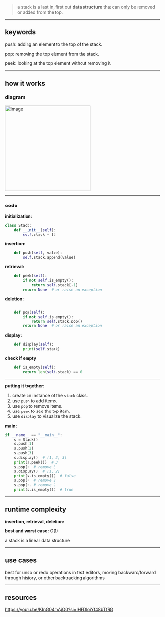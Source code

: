 > a stack is a last in, first out **data structure** that can only be removed or added from the top.
> 

---

## **keywords**

push: adding an element to the top of the stack.

pop: removing the top element from the stack.

peek: looking at the top element without removing it.


---

## **how it works**

### **diagram**
<img width="278" alt="image" src="https://github.com/user-attachments/assets/5c1a17cc-9d44-4b30-99fe-11989d7df9df">


---

### **code**

**initialization:**

```python
class Stack:
    def __init__(self):
        self.stack = []
```

**insertion:**

```python
    def push(self, value):
        self.stack.append(value)
```

**retrieval:**

```python
    def peek(self):
        if not self.is_empty():
            return self.stack[-1]
        return None  # or raise an exception
```

**deletion:**

```python

    def pop(self):
        if not self.is_empty():
            return self.stack.pop()
        return None  # or raise an exception
```

**display:**

```python
    def display(self):
        print(self.stack)
```

**check if empty**

```python
    def is_empty(self):
        return len(self.stack) == 0
```

---

**putting it together:**

1. create an instance of the `stack` class.
2. use `push` to add items.
3. use `pop` to remove items.
4. use `peek` to see the top item.
5. use `display` to visualize the stack.

**main:**

```python
if __name__ == "__main__":
    s = Stack()
    s.push(1)
    s.push(2)
    s.push(3)
    s.display()  # [1, 2, 3]
    print(s.peek())  # 3
    s.pop()  # remove 3
    s.display()  # [1, 2]
    print(s.is_empty())  # false
    s.pop()  # remove 2
    s.pop(). # remove 1
    print(s.is_empty())  # true
```

---

## **runtime complexity**

**insertion, retrieval, deletion:**

**best and worst case:** O(1)

a stack is a linear data structure

---

## **use cases**

best for undo or redo operations in text editors, moving backward/forward through history, or other backtracking algorithms

---

## **resources**

https://youtu.be/KInG04mAjO0?si=lHFDloiYf48bTfRG

